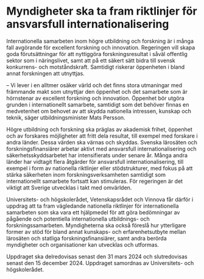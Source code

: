 # Myndigheter ska ta fram riktlinjer för ansvarsfull internationalisering

Internationella samarbeten inom högre utbildning och forskning är i många fall avgörande för excellent forskning och innovation. Regeringen vill skapa goda förutsättningar för att nyttiggöra forskningsresultat i såväl offentlig sektor som i näringslivet, samt att på ett säkert sätt bidra till svensk konkurrens\- och motståndskraft. Samtidigt riskerar öppenheten i bland annat forskningen att utnyttjas.

– Vi lever i en alltmer osäker värld och det finns stora utmaningar med främmande makt som utnyttjar den öppenhet och det samarbete som är hörnstenar av excellent forskning och innovation. Öppenhet bör utgöra grunden i internationellt samarbete, samtidigt som det behöver finnas en medvetenhet om behovet av att skydda nationella intressen, kunskap och teknik, säger utbildningsminister Mats Persson.

Högre utbildning och forskning ska präglas av akademisk frihet, öppenhet och av forskares möjligheter att fritt dela resultat, till exempel med forskare i andra länder. Dessa värden ska värnas och skyddas. Svenska lärosäten och forskningsfinansiärer arbetar aktivt med ansvarsfull internationalisering och säkerhetsskyddsarbetet har intensifierats under senare år. Många andra länder har vidtagit flera åtgärder för ansvarsfull internationalisering, till exempel i form av nationella riktlinjer eller stödstrukturer, med fokus på att stärka säkerheten inom forskningsverksamheten samtidigt som internationellt samarbete fortsatt kan stimuleras. För regeringen är det viktigt att Sverige utvecklas i takt med omvärlden.

Universitets\- och högskolerådet, Vetenskapsrådet och Vinnova får därför i uppdrag att ta fram vägledande nationella riktlinjer för internationella samarbeten som ska vara ett hjälpmedel för att göra bedömningar av pågående och potentiella internationella utbildnings\- och forskningssamarbeten. Myndigheterna ska också föreslå hur ytterligare former av stöd för bland annat kunskaps\- och erfarenhetsutbyte mellan lärosäten och statliga forskningsfinansiärer, samt andra berörda myndigheter och organisationer kan utvecklas och utformas.

Uppdraget ska delredovisas senast den 31 mars 2024 och slutredovisas senast den 15 december 2024\. Uppdraget samordnas av Universitets\- och högskolerådet.
